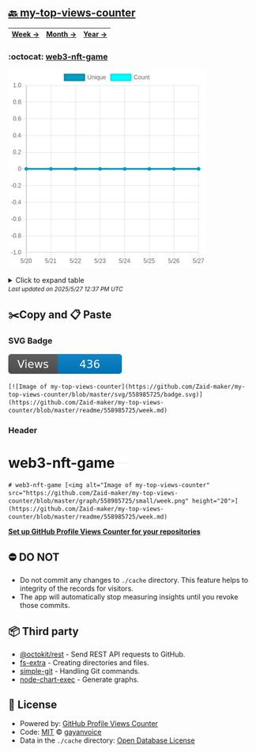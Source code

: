 ## [🔙 my-top-views-counter](https://github.com/Zaid-maker/my-top-views-counter)
| [**Week →**](https://github.com/Zaid-maker/my-top-views-counter/blob/master/readme/558985725/week.md) | [**Month →**](https://github.com/Zaid-maker/my-top-views-counter/blob/master/readme/558985725/month.md) | [**Year →**](https://github.com/Zaid-maker/my-top-views-counter/blob/master/readme/558985725/year.md) |
| ---- | ---- | ----- |
### :octocat: [web3-nft-game](https://github.com/Zaid-maker/web3-nft-game)
![Image of my-top-views-counter](https://github.com/Zaid-maker/my-top-views-counter/blob/master/graph/558985725/large/week.png)

<details>
	<summary>Click to expand table</summary>
	<h2>:calendar: Week Page Views Table</h2>
<table>
	<tr>
		<th>
			Last Updated
		</th>
		<th>
			Unique
		</th>
		<th>
			Count
		</th>
	</tr>
	<tr>
		<td>
			<code>2025/5/27</code>
		</td>
		<td>
			<code>0</code>
		</td>
		<td>
			<code>0</code>
		</td>
	</tr>
	<tr>
		<td>
			<code>2025/5/26</code>
		</td>
		<td>
			<code>0</code>
		</td>
		<td>
			<code>0</code>
		</td>
	</tr>
	<tr>
		<td>
			<code>2025/5/25</code>
		</td>
		<td>
			<code>0</code>
		</td>
		<td>
			<code>0</code>
		</td>
	</tr>
	<tr>
		<td>
			<code>2025/5/24</code>
		</td>
		<td>
			<code>0</code>
		</td>
		<td>
			<code>0</code>
		</td>
	</tr>
	<tr>
		<td>
			<code>2025/5/23</code>
		</td>
		<td>
			<code>0</code>
		</td>
		<td>
			<code>0</code>
		</td>
	</tr>
	<tr>
		<td>
			<code>2025/5/22</code>
		</td>
		<td>
			<code>0</code>
		</td>
		<td>
			<code>0</code>
		</td>
	</tr>
	<tr>
		<td>
			<code>2025/5/21</code>
		</td>
		<td>
			<code>0</code>
		</td>
		<td>
			<code>0</code>
		</td>
	</tr>
	<tr>
		<td>
			<code>2025/5/20</code>
		</td>
		<td>
			<code>0</code>
		</td>
		<td>
			<code>0</code>
		</td>
	</tr>
</table>

</details>
<small><i>Last updated on 2025/5/27 12:37 PM UTC</i></small>

## ✂️Copy and 📋 Paste
### SVG Badge
[![Image of my-top-views-counter](https://github.com/Zaid-maker/my-top-views-counter/blob/master/svg/558985725/badge.svg)](https://github.com/Zaid-maker/my-top-views-counter/blob/master/readme/558985725/week.md)
```readme
[![Image of my-top-views-counter](https://github.com/Zaid-maker/my-top-views-counter/blob/master/svg/558985725/badge.svg)](https://github.com/Zaid-maker/my-top-views-counter/blob/master/readme/558985725/week.md)
```
### Header
# web3-nft-game [<img alt="Image of my-top-views-counter" src="https://github.com/Zaid-maker/my-top-views-counter/blob/master/graph/558985725/small/week.png" height="20">](https://github.com/Zaid-maker/my-top-views-counter/blob/master/readme/558985725/week.md)
```readme
# web3-nft-game [<img alt="Image of my-top-views-counter" src="https://github.com/Zaid-maker/my-top-views-counter/blob/master/graph/558985725/small/week.png" height="20">](https://github.com/Zaid-maker/my-top-views-counter/blob/master/readme/558985725/week.md)
```
[**Set up GitHub Profile Views Counter for your repositories**](https://github.com/gayanvoice/github-profile-views-counter)
## ⛔ DO NOT
- Do not commit any changes to `./cache` directory. This feature helps to integrity of the records for visitors.
- The app will automatically stop measuring insights until you revoke those commits.
## 📦 Third party

- [@octokit/rest](https://www.npmjs.com/package/@octokit/rest) - Send REST API requests to GitHub.
- [fs-extra](https://www.npmjs.com/package/fs-extra) - Creating directories and files.
- [simple-git](https://www.npmjs.com/package/simple-git) - Handling Git commands.
- [node-chart-exec](https://www.npmjs.com/package/node-chart-exec) - Generate graphs.
## 📄 License
- Powered by: [GitHub Profile Views Counter](https://github.com/gayanvoice/github-profile-views-counter)
- Code: [MIT](./LICENSE) © [gayanvoice](https://github.com/gayanvoice/github-profile-views-counter)
- Data in the `./cache` directory: [Open Database License](https://opendatacommons.org/licenses/odbl/1-0/)